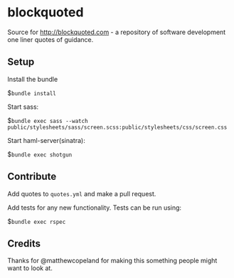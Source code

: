 blockquoted
===========================

Source for http://blockquoted.com - a repository of software development one liner quotes of guidance.

## Setup

Install the bundle

$`bundle install`


Start sass:

$`bundle exec sass --watch public/stylesheets/sass/screen.scss:public/stylesheets/css/screen.css`


Start haml-server(sinatra):

$`bundle exec shotgun`


## Contribute

Add quotes to `quotes.yml` and make a pull request.

Add tests for any new functionality. Tests can be run using:

$`bundle exec rspec`

## Credits

Thanks for @matthewcopeland for making this something people might want to look at.

